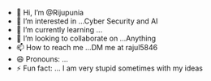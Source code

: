 - 👋 Hi, I’m @Rijupunia
- 👀 I’m interested in ...Cyber Security and AI
- 🌱 I’m currently learning ...
- 💞️ I’m looking to collaborate on ...Anything 
- 📫 How to reach me ...DM me at rajul5846
- 😄 Pronouns: ...
- ⚡ Fun fact: ... I am very stupid sometimes with my ideas

<!---
Rijupunia/Rijupunia is a ✨ special ✨ repository because its `README.md` (this file) appears on your GitHub profile.
You can click the Preview link to take a look at your changes.
--->
